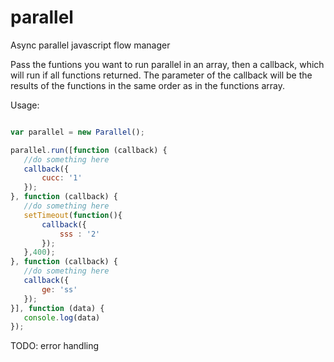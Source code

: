 parallel
========

Async parallel javascript flow manager

Pass the funtions you want to run parallel in an array, then a callback, which will run if all functions returned. 
The parameter of the callback will be the results of the functions in the same order as in the functions array.

Usage:

 ```javascript

var parallel = new Parallel();

parallel.run([function (callback) {
	//do something here
 	callback({
		cucc: '1'
	});
}, function (callback) {
	//do something here
	setTimeout(function(){
		callback({
			sss : '2'
		});
	},400);
}, function (callback) {
	//do something here
	callback({
		ge: 'ss'
	});
}], function (data) {
	console.log(data)
});

 ```
 
 TODO: error handling

